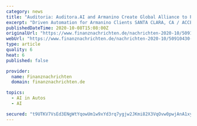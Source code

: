 ```yaml
---
category: news
title: "Auditoria: Auditora.AI and Armanino Create Global Alliance to Power the Self-Driving Back Office"
excerpt: "Driven Automation for Armanino Clients SANTA CLARA, CA / ACCESSWIRE / October 8, 2020 / AUDITORIA.AI, a pioneer in AI-driven automation solutions for corporate finance teams"
publishedDateTime: 2020-10-08T15:08:00Z
originalUrl: "https://www.finanznachrichten.de/nachrichten-2020-10/50910430-auditoria-auditora-ai-and-armanino-create-global-alliance-to-power-the-self-driving-back-office-200.htm"
webUrl: "https://www.finanznachrichten.de/nachrichten-2020-10/50910430-auditoria-auditora-ai-and-armanino-create-global-alliance-to-power-the-self-driving-back-office-200.htm"
type: article
quality: 6
heat: 6
published: false

provider:
  name: Finanznachrichten
  domain: finanznachrichten.de

topics:
  - AI in Autos
  - AI

secured: "t9UTKV7VsEd3ENgWtYqowUm1w9xYd3rq7ygjw2JKmi82X3VqOvw0pwjAnA1xyqjvpHsfLUOGPtjhASNTic82jJQlafVuSpZ69mSF3BzoGx2ifDVwt0jtEVL1N1NKMkuxsJ9ohGAXbmXKLTlRmFNo90r/Gvoy4JVT02twX5Jz6r01YbnJMSF4FgUmEJhmDyflJxj4FhFCg6fZMmzB77/H0xSR3uddFOs1G8rVOSLsIf53uY6TCeBssy58rYT/5uI9TZ+hdjygoSDezofbSFQtK3ynhO6A8lOgBye8XVaENNCIvGdf8d4mVvC5UILE3/FSRSKU/TOF8LY0Jw8m4u0o2OgJHCBipMB+cP7UqT4VVEk=;A1HZmusuBqEDsaNw7pUfbQ=="
---
```


